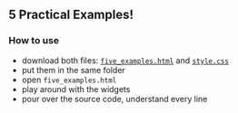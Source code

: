 ## 5 Practical Examples!

### How to use
+ download both files: [`five_examples.html`][html] and [`style.css`][css]
+ put them in the same folder
+ open `five_examples.html`
+ play around with the widgets
+ pour over the source code, understand every line

[html]: https://github.com/appacademy/react-flux-curriculum/raw/master/w7d1/five_examples/five_examples.html
[css]: https://github.com/appacademy/react-flux-curriculum/raw/master/w7d1/five_examples/style.css
